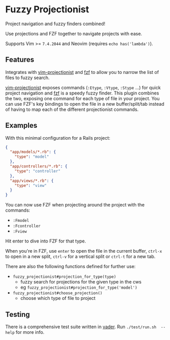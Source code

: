 # Fuzzy Projectionist

Project navigation and fuzzy finders combined!

Use projections and FZF together to navigate projects with ease.

Supports Vim >= `7.4.2044` and Neovim (requires `echo has('lambda')`).

## Features

Integrates with [vim-projectionist][] and [fzf][] to allow you to narrow the
list of files to fuzzy search.

[vim-projectionist][] exposes commands (`:Etype`, `:Vtype`, `:Stype` ...) for
quick project navigation and [fzf][] is a speedy fuzzy finder. This plugin combines the two, exposing one command for each type of file in your project.
You can use FZF's key bindings to open the file in a new buffer/split/tab
instead of having to map each of the different projectionist commands.

## Examples

With this minimal configuration for a Rails project:

```json
{
  "app/models/*.rb": {
    "type": "model"
  },
  "app/controllers/*.rb": {
    "type": "controller"
  },
  "app/views/*.rb": {
    "type": "view"
  }
}
```

You can now use FZF when projecting around the project with the commands:

- `:Fmodel`
- `:Fcontroller`
- `:Fview`

Hit enter to dive into FZF for that type.

When you're in FZF, use `enter` to open the file in the current buffer, `ctrl-x` to open in a new
split, `ctrl-v` for a vertical split or `ctrl-t` for a new tab.

There are also the following functions defined for further use:

- `fuzzy_projectionist#projection_for_type(type)`
  - fuzzy search for projections for the given type in the cws
  - eg `fuzzy_projectionist#projection_for_type('model')`
- `fuzzy_projectionist#choose_projection()`
  - choose which type of file to project


## Testing

There is a comprehensive test suite written in [vader][]. Run `./test/run.sh 
--help` for more info.

[vim-projectionist]: https://github.com/tpope/vim-projectionist
[fzf]:               https://github.com/junegunn/fzf
[vader]:             https://github.com/junegunn/vader.vim


